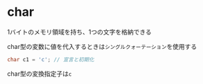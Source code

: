 # char
1バイトのメモリ領域を持ち、1つの文字を格納できる

char型の変数に値を代入するときは`シングルクォーテーション`を使用する
```c
char c1 = 'c'; // 宣言と初期化
```
char型の変換指定子は`c`


